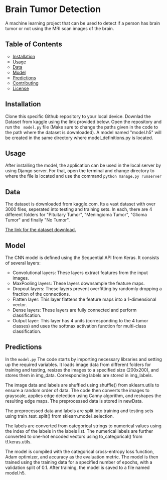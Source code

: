 <h1>Brain Tumor Detection</h1>
<p>A machine learning project that can be used to detect if a person has brain tumor or not using the MRI scan images of the brain.</p>
<h2>Table of Contents</h2>
<ul style = "list-style-type: circle">
  <li><a href="#installation">Installation</a></li>
  <li><a href="#usage">Usage</a></li>
  <li><a href="#data">Data</a></li>
  <li><a href="#model">Model</a></li>
  <li><a href="#predictions">Predictions</a></li>
  <li><a href="#contributing">Contributing</a></li>
  <li><a href="#license">License</a></li>
</ul>
<h2 id="installation">Installation</h2>
<p>Clone this specific Github repository to your local device. Downlad the Dataset from kaggle using the link provided below. Open the repository and run the <code> model.py</code> file (Make sure to change the paths given in the code to the path where the dataset is downloaded). A model  named "model.h5" will be created in the same directory where model_definitions.py is located.</p>
<h2 id="usage">Usage</h2>
<p>After installing the model, the application can be used in the local server by using Django server. For that, open the terminal and change directory to where the file is located and use the command <code>python manage.py runserver </code></p>
<h2 id="data">Data</h2>
<p>The dataset is downloaded from kaggle.com. Its a vast dataset with over 3000 files, seperated into testing and training sets. In each, there are 4 different folders for "Pituitary Tumor", "Meningioma Tumor", "Glioma Tumor" and finally "No Tumor".</p>
<a href="https://www.kaggle.com/datasets/sartajbhuvaji/brain-tumor-classification-mri">The link for the dataset download.</a>
<h2 id="model">Model</h2>
<p>The CNN model is defined using the Sequential API from Keras. It consists of several layers:
<ul style = "list-style-type: circle">
<li> Convolutional layers: These layers extract features from the input images.</li>
<li> MaxPooling layers: These layers downsample the feature maps.</li>
<li> Dropout layers: These layers prevent overfitting by randomly dropping a fraction of the connections.</li>
<li> Flatten layer: This layer flattens the feature maps into a 1-dimensional vector.</li>
<li> Dense layers: These layers are fully connected and perform classification.</li>
<li> Output layer: This layer has 4 units (corresponding to the 4 tumor classes) and uses the softmax activation function for multi-class classification.</li>
</ul>
</p>
<h2 id="predictions">Predictions</h2>
<p>In the <code>model.py</code>  The code starts by importing necessary libraries and setting up the required variables. It loads image data from different folders for training and testing, resizes the images to a specified size (200x200), and stores them in img_data. Corresponding labels are stored in img_labels. </p>
<p>The image data and labels are shuffled using shuffle() from sklearn.utils to ensure a random order of data. The code then converts the images to grayscale, applies edge detection using Canny algorithm, and reshapes the resulting edge maps. The preprocessed data is stored in newData.</p>
<p>The preprocessed data and labels are split into training and testing sets using train_test_split() from sklearn.model_selection.</p>
<p>The labels are converted from categorical strings to numerical values using the index of the labels in the labels list. The numerical labels are further converted to one-hot encoded vectors using to_categorical() from tf.keras.utils.</p>
<p> The model is compiled with the categorical cross-entropy loss function, Adam optimizer, and accuracy as the evaluation metric. The model is then trained using the training data for a specified number of epochs, with a validation split of 0.1. After training, the model is saved to a file named model.h5.</p>
